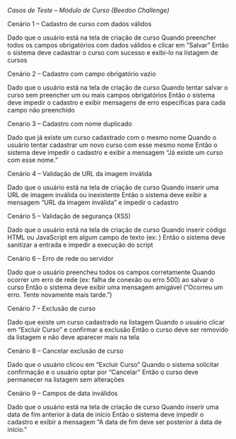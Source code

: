 *Casos de Teste – Módulo de Curso (Beedoo Challenge)*
 
Cenário 1 – Cadastro de curso com dados válidos

Dado que o usuário está na tela de criação de curso
Quando preencher todos os campos obrigatórios com dados válidos e clicar em “Salvar”
Então o sistema deve cadastrar o curso com sucesso e exibi-lo na listagem de cursos

Cenário 2 – Cadastro com campo obrigatório vazio

Dado que o usuário está na tela de criação de curso
Quando tentar salvar o curso sem preencher um ou mais campos obrigatórios
Então o sistema deve impedir o cadastro e exibir mensagens de erro específicas para cada campo não preenchido

Cenário 3 – Cadastro com nome duplicado

Dado que já existe um curso cadastrado com o mesmo nome
Quando o usuário tentar cadastrar um novo curso com esse mesmo nome
Então o sistema deve impedir o cadastro e exibir a mensagem “Já existe um curso com esse nome.”

Cenário 4 – Validação de URL da imagem inválida

Dado que o usuário está na tela de criação de curso
Quando inserir uma URL de imagem inválida ou inexistente
Então o sistema deve exibir a mensagem “URL da imagem inválida” e impedir o cadastro

Cenário 5 – Validação de segurança (XSS)

Dado que o usuário está na tela de criação de curso
Quando inserir código HTML ou JavaScript em algum campo de texto (ex: <script>alert('xss')</script>)
Então o sistema deve sanitizar a entrada e impedir a execução do script

Cenário 6 – Erro de rede ou servidor

Dado que o usuário preencheu todos os campos corretamente
Quando ocorrer um erro de rede (ex: falha de conexão ou erro 500) ao salvar o curso
Então o sistema deve exibir uma mensagem amigável (“Ocorreu um erro. Tente novamente mais tarde.”)

Cenário 7 – Exclusão de curso

Dado que existe um curso cadastrado na listagem
Quando o usuário clicar em “Excluir Curso” e confirmar a exclusão
Então o curso deve ser removido da listagem e não deve aparecer mais na tela

Cenário 8 – Cancelar exclusão de curso

Dado que o usuário clicou em “Excluir Curso”
Quando o sistema solicitar confirmação e o usuário optar por “Cancelar”
Então o curso deve permanecer na listagem sem alterações

Cenário 9 – Campos de data inválidos

Dado que o usuário está na tela de criação de curso
Quando inserir uma data de fim anterior à data de início
Então o sistema deve impedir o cadastro e exibir a mensagem “A data de fim deve ser posterior à data de início.”
